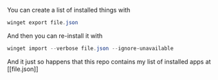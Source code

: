 
You can create a list of installed things with

```powershell
winget export file.json
```

And then you can re-install it with

```powershell
winget import --verbose file.json --ignore-unavailable
```

And it just so happens that this repo contains my list of installed apps at [[file.json]]
